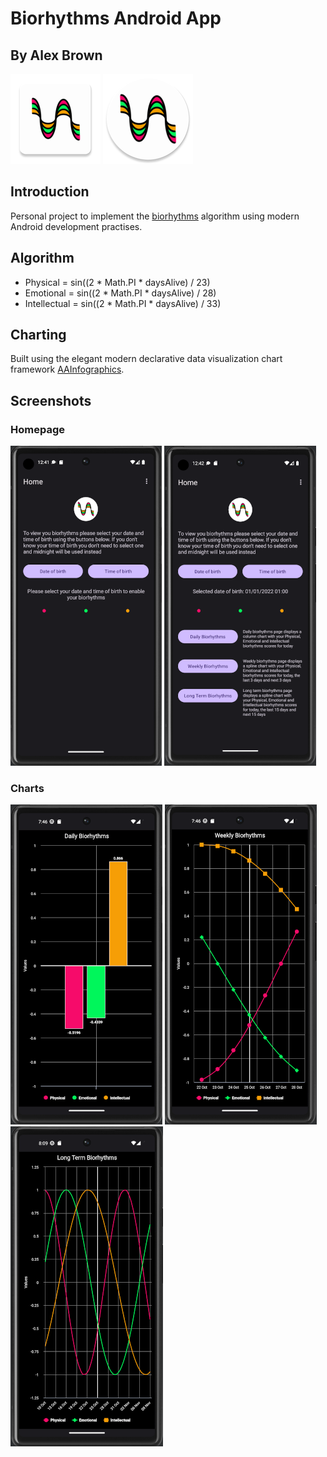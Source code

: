 # Biorhythms Android App
## By Alex Brown

![Square Application Icon](./app/src/main/res/mipmap-xxhdpi/bio_icon_launcher.png) ![Round Application Icon](./app/src/main/res/mipmap-xxhdpi/bio_icon_launcher_round.png)

## Introduction

Personal project to implement the [biorhythms](https://en.wikipedia.org/wiki/Biorhythm_(pseudoscience)) algorithm using modern Android development practises.

## Algorithm

- Physical = sin((2 * Math.PI * daysAlive) / 23)
- Emotional = sin((2 * Math.PI * daysAlive) / 28)
- Intellectual = sin((2 * Math.PI * daysAlive) / 33)

## Charting

Built using the elegant modern declarative data visualization chart framework [AAInfographics](https://github.com/AAChartModel/AAChartCore-Kotlin).

## Screenshots

### Homepage

![Homescreen Example 1](./HomescreenExample1.png) ![Homescreen Example 2](./HomescreenExample2.png) 

### Charts

![Daily Biorhythms Example](./DailyResultsExample.png) ![Weekly Biorhythms Example](./WeeklyResultsExample.png) ![Long Term Biorhythms Example](./LongTermResultsExample.png) 
